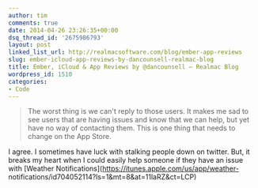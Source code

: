 ```yaml
---
author: tim
comments: true
date: 2014-04-26 23:26:35+00:00
dsq_thread_id: '2675986793'
layout: post
linked_list_url: http://realmacsoftware.com/blog/ember-app-reviews
slug: ember-icloud-app-reviews-by-dancounsell-realmac-blog
title: Ember, iCloud & App Reviews by @dancounsell — Realmac Blog
wordpress_id: 1510
categories:
- Code
---
```


> The worst thing is we can't reply to those users. It makes me sad to see
users that are having issues and know that we can help, but yet have no way of
contacting them. This is one thing that needs to change on the App Store.

I agree. I sometimes have luck with stalking people down on twitter. But, it
breaks my heart when I could easily help someone if they have an issue with
[Weather Notifications](https://itunes.apple.com/us/app/weather-
notifications/id704052114?ls=1&mt=8&at=11laRZ&ct=LCP)

